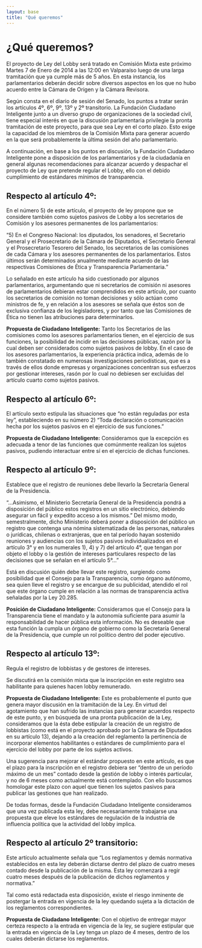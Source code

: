 ```yaml
---
layout: base
title: "Qué queremos"
---
```


# ¿Qué queremos?

El proyecto de Ley del Lobby será tratado en Comisión Mixta este próximo Martes 7 de Enero de 2014 a las 12:00 en Valparaíso luego de una larga tramitación que ya cumple más de 5 años. En esta instancia, los parlamentarios deberán decidir sobre diversos aspectos en los que no hubo acuerdo entre la Cámara de Origen y la Cámara Revisora.

Según consta en el diario de sesión del Senado, los puntos a tratar serán los artículos 4º, 6º, 9º, 13º y 2º transitorio. La Fundación Ciudadano Inteligente junto a un diverso grupo de organizaciones de la sociedad civil, tiene especial interés en que la discusión parlamentaria privilegie la pronta tramitación de este proyecto, para que sea Ley en el corto plazo. Esto exige la capacidad de los miembros de la Comisión Mixta para generar acuerdo en la que será probablemente la última sesión del año parlamentario.

A continuación, en base a los puntos en discusión, la Fundación Ciudadano Inteligente pone a disposición de los parlamentarios y de la ciudadanía en general algunas recomendaciones para alcanzar acuerdo y despachar el proyecto de Ley que pretende regular el Lobby, ello con el debido cumplimiento de estándares mínimos de transparencia.


## Respecto al artículo 4º:

En el número 5) de este artículo, el proyecto de ley propone que se considere también como sujetos pasivos de Lobby a los secretarios de Comisión y los asesores permanentes de los parlamentarios:

“5) En el Congreso Nacional: los diputados, los senadores, el Secretario General y el Prosecretario de la Cámara de Diputados, el Secretario General y el Prosecretario Tesorero del Senado, los secretarios de las comisiones de cada Cámara y los asesores permanentes de los parlamentarios. Estos últimos serán determinados anualmente mediante acuerdo de las respectivas Comisiones de Ética y Transparencia Parlamentaria.”

Lo señalado en este artículo ha sido cuestionado por algunos parlamentarios, argumentando que ni secretarios de comisión ni asesores de parlamentarios debieran estar comprendidos en este artículo, por cuanto los secretarios de comisión no toman decisiones y sólo actúan como ministros de fe, y en relación a los asesores se señala que éstos son de exclusiva confianza de los legisladores, y por tanto que las Comisiones de Ética no tienen las atribuciones para determinarlos.

**Propuesta de Ciudadano Inteligente:** Tanto los Secretarios de las comisiones como los asesores parlamentarios tienen, en el ejercicio de sus funciones, la posibilidad de incidir en las decisiones públicas, razón por la cual deben ser considerados como sujetos pasivos de lobby. En el caso de los asesores parlamentarios, la experiencia práctica indica, además de lo también constatado en numerosas investigaciones periodísticas, que es a través de ellos donde empresas y organizaciones concentran sus esfuerzos por gestionar intereses, rasón por lo cual no debiesen ser excluidas del artículo cuarto como sujetos pasivos.


## Respecto al artículo 6º:

El artículo sexto estipula las situaciones que “no están reguladas por esta ley”, estableciendo en su número 2) “Toda declaración o comunicación hecha por los sujetos pasivos en el ejercicio de sus funciones.”


**Propuesta de Ciudadano Inteligente:** Consideramos que la excepción es adecuada a tenor de las funciones que comúnmente realizan los sujetos pasivos, pudiendo interactuar entre sí en el ejercicio de dichas funciones.


## Respecto al artículo 9º:

Establece que el registro de reuniones debe llevarlo la Secretaría General de la Presidencia. 

“...Asimismo, el Ministerio Secretaría General de la Presidencia pondrá a disposición del público estos registros en un sitio electrónico, debiendo asegurar un fácil y expedito acceso a los mismos.”
Del mismo modo, semestralmente, dicho Ministerio deberá poner a disposición del público un registro que contenga una nómina sistematizada de las personas, naturales o jurídicas, chilenas o extranjeras, que en tal período hayan sostenido reuniones y audiencias con los sujetos pasivos individualizados en el artículo 3° y en los numerales 1), 4) y 7) del artículo 4°, que tengan por objeto el lobby o la gestión de intereses particulares respecto de las decisiones que se señalan en el artículo 5°…”

Está en discusión quién debe llevar este registro, surgiendo como posibilidad que el Consejo para la Transparencia, como órgano autónomo, sea quien lleve el registro y se encargue de su publicidad, atendido el rol que este órgano cumple en relación a las normas de transparencia activa señaladas por la Ley 20.285.

**Posición de Ciudadano Inteligente:** Consideramos que el Consejo para la Transparencia tiene el mandato y la autonomía suficiente para asumir la responsabilidad de hacer pública esta información. No es deseable que esta función la cumpla un órgano de gobierno como la Secretaría General de la Presidencia, que cumple un rol político dentro del poder ejecutivo.



## Respecto al artículo 13º:

Regula el registro de lobbistas y de gestores de intereses.

Se discutirá en la comisión mixta que la inscripción en este registro sea habilitante para quienes hacen lobby remunerado.

**Propuesta de Ciudadano Inteligente:** Este es probablemente el punto que genera mayor discusión en la tramitación de la Ley. En virtud del agotamiento que han sufrido las instancias para generar acuerdos respecto de este punto, y en búsqueda de una pronta publicación de la Ley, consideramos que la ésta debe estipular la creación de un registro de lobbistas (como está en el proyecto aprobado por la Cámara de Diputados en su artículo 13), dejando a la creación del reglamento la pertinencia de incorporar elementos habilitantes o estándares de cumplimiento para el ejercicio del lobby por parte de los sujetos activos. 

Una sugerencia para mejorar el estándar propuesto en este artículo, es que el plazo para la inscripción en el registro debiera ser “dentro de un período máximo de un mes” contado desde la gestión de lobby o interés particular, y no de 6 meses como actualmente está contemplado. Con ello buscamos homologar este plazo con aquel que tienen los sujetos pasivos para publicar las gestiones que han realizado. 

De todas formas, desde la Fundación Ciudadano Inteligente consideramos que una vez publicada esta ley, debe necesariamente trabajarse una propuesta que eleve los estándares de regulación de la industria de influencia política que la actividad del lobby implica.


## Respecto al artículo 2º transitorio:


Este artículo actualmente señala que “Los reglamentos y demás normativa establecidos en esta ley deberán dictarse dentro del plazo de cuatro meses contado desde la publicación de la misma. Esta ley comenzará a regir cuatro meses después de la publicación de dichos reglamentos y normativa.”


Tal como está redactada esta disposición, existe el riesgo inminente de postergar la entrada en vigencia de la ley quedando sujeta a la dictación de los reglamentos correspondientes. 


**Propuesta de Ciudadano Inteligente:** Con el objetivo de entregar mayor certeza respecto a la entrada en vigencia de la ley, se sugiere estipular que la entrada en vigencia de la Ley tenga un plazo de 4 meses, dentro de los cuales deberán dictarse los reglamentos.


